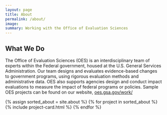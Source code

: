 ```yaml
---
layout: page
title: About
permalink: /about/
image:
summary: Working with the Office of Evaluation Sciences
---
```

<h2>What We Do</h2>
<p>The Office of Evaluation Sciences (OES) is an interdisciplinary team of experts within the Federal government, housed at the U.S. General Services Administration. Our team designs and evaluates evidence-based changes to government programs, using rigorous evaluation methods and administrative data. OES also supports agencies design and conduct impact evaluations to measure the impact of federal programs or policies. Sample OES projects can be found on our website, <a href="https://oes.gsa.gov/work/">oes.gsa.gov/work/</a></p>


<div class="margin-top-4">
  <div class="grid-row grid-gap">
    {% assign sorted_about = site.about %}
    {% for project in sorted_about %}
      {% include project-card.html %}
    {% endfor %}
  </div>
</div>
